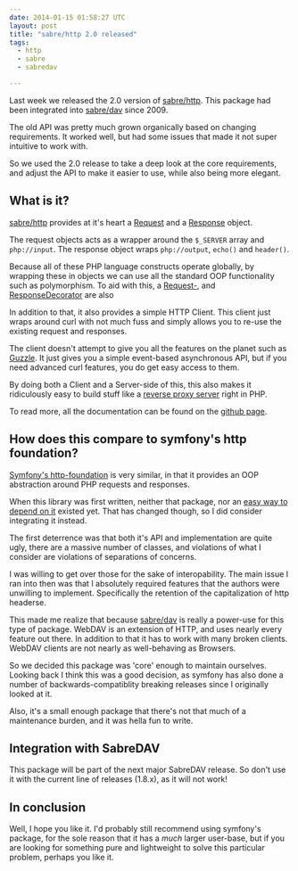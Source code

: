 ```yaml
---
date: 2014-01-15 01:58:27 UTC
layout: post
title: "sabre/http 2.0 released"
tags:
  - http
  - sabre
  - sabredav

---
```


Last week we released the 2.0 version of [sabre/http][1]. This package had been
integrated into [sabre/dav][2] since 2009.

The old API was pretty much grown organically based on changing requirements.
It worked well, but had some issues that made it not super intuitive to work
with.

So we used the 2.0 release to take a deep look at the core requirements, and
adjust the API to make it easier to use, while also being more elegant.

What is it?
-----------

[sabre/http][1] provides at it's heart a [Request][3] and a [Response][4]
object.

The request objects acts as a wrapper around the `$_SERVER` array and
`php://input`. The response object wraps `php://output`, `echo()` and
`header()`.

Because all of these PHP language constructs operate globally, by wrapping
these in objects we can use all the standard OOP functionality such as
polymorphism. To aid with this, a [Request-][5], and [ResponseDecorator][6] are also

In addition to that, it also provides a simple HTTP Client. This client just
wraps around curl with not much fuss and simply allows you to re-use the
existing request and responses.

The client doesn't attempt to give you all the features on the planet such
as [Guzzle][7]. It just gives you a simple event-based asynchronous API, but
if you need advanced curl features, you do get easy access to them.

By doing both a Client and a Server-side of this, this also makes it
ridiculously easy to build stuff like a [reverse proxy server][10] right in PHP.

To read more, all the documentation can be found on the [github page][11].

How does this compare to symfony's http foundation?
---------------------------------------------------

[Symfony's http-foundation][8] is very similar, in that it provides an OOP
abstraction around PHP requests and responses.

When this library was first written, neither that package, nor an
[easy way to depend on it][9] existed yet. That has changed though, so I did
consider integrating it instead.

The first deterrence was that both it's API and implementation are quite ugly,
there are a massive number of classes, and violations of what I consider are
violations of separations of concerns.

I was willing to get over those for the sake of interopability. The main issue
I ran into then was that I absolutely required features that the authors were
unwilling to implement. Specifically the retention of the capitalization of http
headerse.

This made me realize that because [sabre/dav][2] is really a power-use for this
type of package. WebDAV is an extension of HTTP, and uses nearly every feature
out there. In addition to that it has to work with many broken clients. WebDAV
clients are not nearly as well-behaving as Browsers.

So we decided this package was 'core' enough to maintain ourselves. Looking
back I think this was a good decision, as symfony has also done a number of
backwards-compatiblity breaking releases since I originally looked at it.

Also, it's a small enough package that there's not that much of a maintenance
burden, and it was hella fun to write.

Integration with SabreDAV
-------------------------

This package will be part of the next major SabreDAV release. So don't use it
with the current line of releases (1.8.x), as it will not work!

In conclusion
-------------

Well, I hope you like it. I'd probably still recommend using symfony's package,
for the sole reason that it has a _much_ larger user-base, but if you are
looking for something pure and lightweight to solve this particular problem,
perhaps you like it.

[1]: https://github.com/fruux/sabre-http/
[2]: https://github.com/fruux/sabre-dav/
[3]: https://github.com/fruux/sabre-http/blob/master/lib/Sabre/HTTP/Request.php
[4]: https://github.com/fruux/sabre-http/blob/master/lib/Sabre/HTTP/Response.php
[5]: https://github.com/fruux/sabre-http/blob/master/lib/Sabre/HTTP/RequestDecorator.php
[6]: https://github.com/fruux/sabre-http/blob/master/lib/Sabre/HTTP/ResponseDecorator.php
[7]: http://docs.guzzlephp.org/en/latest/
[8]: https://github.com/symfony/HttpFoundation
[9]: http://getcomposer.org/
[10]: https://github.com/fruux/sabre-http/blob/master/examples/reverseproxy.php
[11]: https://github.com/fruux/sabre-http#sabrehttp
